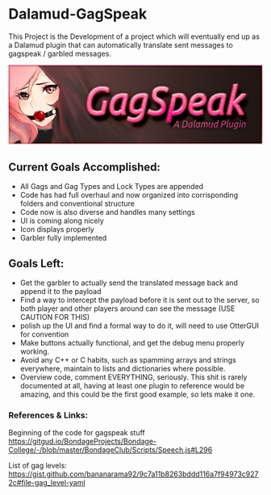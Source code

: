 # Dalamud-GagSpeak 
This Project is the Development of a project which will eventually end up as a Dalamud plugin that can automatically translate sent messages to gagspeak / garbled messages.

![Banner Image](Assets/GagSpeakBannerAlt.png)
## Current Goals Accomplished:
- All Gags and Gag Types and Lock Types are appended
- Code has had full overhaul and now organized into corrisponding folders and conventional structure
- Code now is also diverse and handles many settings
- UI is coming along nicely
- Icon displays properly
- Garbler fully implemented
  
## Goals Left:
- Get the garbler to actually send the translated message back and append it to the payload
- Find a way to intercept the payload before it is sent out to the server, so both player and other players around can see the message (USE CAUTION FOR THIS)
- polish up the UI and find a formal way to do it, will need to use OtterGUI for convention
- Make buttons actually functional, and get the debug menu properly working.
- Avoid any C++ or C habits, such as spamming arrays and strings everywhere, maintain to lists and dictionaries where possible.
- Overview code, comment EVERYTHING, seriously. This shit is rarely documented at all, having at least one plugin to reference would be amazing, and this could be the first good example, so lets make it one.


### References & Links:
Beginning of the code for gagspeak stuff
https://gitgud.io/BondageProjects/Bondage-College/-/blob/master/BondageClub/Scripts/Speech.js#L296

List of gag levels:
https://gist.github.com/bananarama92/9c7a11b8263bddd116a7f94973c9272c#file-gag_level-yaml

